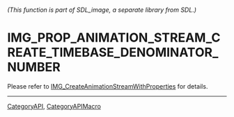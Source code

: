 ###### (This function is part of SDL_image, a separate library from SDL.)
# IMG_PROP_ANIMATION_STREAM_CREATE_TIMEBASE_DENOMINATOR_NUMBER

Please refer to [IMG_CreateAnimationStreamWithProperties](IMG_CreateAnimationStreamWithProperties) for details.

----
[CategoryAPI](CategoryAPI), [CategoryAPIMacro](CategoryAPIMacro)

